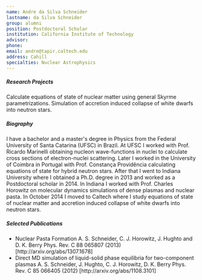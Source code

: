 ```yaml
---
name: Andre da Silva Schneider
lastname: da Silva Schneider
group: alumni
position: Postdoctoral Scholar
institution: California Institute of Technology
advisor:
phone:
email: andre@tapir.caltech.edu
address: Cahill
specialties: Nuclear Astrophysics
---
```


##### Research Projects

Calculate equations of state of nuclear matter using general Skyrme parametrizations.  Simulation of
accretion induced collapse of white dwarfs into neutron stars.

##### Biography

I have a bachelor and a master's degree in Physics from the Federal University of Santa Catarina
(UFSC) in Brazil. At UFSC I worked with Prof. Ricardo Marinelli obtaining nucleon wave-functions in
nuclei to calculate cross sections of electron-nuclei scattering. Later I worked in the University
of Coimbra in Portugal with Prof. Constança Providência calculating equations of state for hybrid
neutron stars. After that I went to Indiana University where I obtained a Ph.D. degree in 2013 and
worked as a Postdoctoral scholar in 2014. In Indiana I worked with Prof. Charles Horowitz on
molecular dynamics simulations of dense plasmas and nuclear pasta. In October 2014 I moved to
Caltech where I study equations of state of nuclear matter and accretion induced collapse of white
dwarfs into neutron stars.

##### Selected Publications

<ul>
    <li>
        Nuclear Pasta Formation A. S. Schneider, C. J. Horowitz, J. Hughto and D. K. Berry Phys. Rev. C
        88 065807 (2013) [http://arxiv.org/abs/1307.1678]
    </li>
    <li>
        Direct MD simulation of liquid-solid phase equilibria for two-component plasmas A. S. Schneider,
        J. Hughto, C. J. Horowitz, D. K. Berry Phys. Rev. C 85 066405 (2012)
        [http://arxiv.org/abs/1108.3101]
    </li>
</ul>
